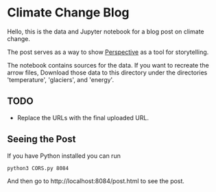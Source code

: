 # Climate Change Blog

Hello, this is the data and Jupyter notebook for
a blog post on climate change.

The post serves as a way to show [Perspective](perspective.finos.org/)
as a tool for storytelling.

The notebook contains sources for the data.
If you want to recreate the arrow files, Download those data to this
directory under the directories 'temperature', 'glaciers', and 'energy'.

## TODO

- Replace the URLs with the final uploaded URL.

## Seeing the Post

If you have Python installed you can run

```
python3 CORS.py 8084
```

And then go to http://localhost:8084/post.html to see the post.
